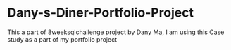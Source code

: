 # Dany-s-Diner-Portfolio-Project
This a part of 8weeksqlchallenge project by Dany Ma, I am using this Case study as a part of my portfolio project
